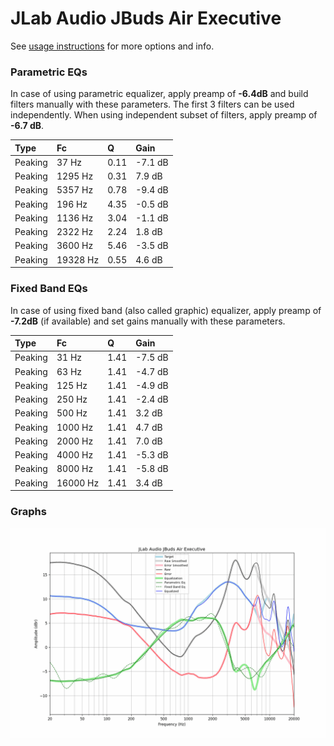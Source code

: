 # JLab Audio JBuds Air Executive
See [usage instructions](https://github.com/jaakkopasanen/AutoEq#usage) for more options and info.

### Parametric EQs
In case of using parametric equalizer, apply preamp of **-6.4dB** and build filters manually
with these parameters. The first 3 filters can be used independently.
When using independent subset of filters, apply preamp of **-6.7 dB**.

| Type    | Fc       |    Q | Gain    |
|:--------|:---------|:-----|:--------|
| Peaking | 37 Hz    | 0.11 | -7.1 dB |
| Peaking | 1295 Hz  | 0.31 | 7.9 dB  |
| Peaking | 5357 Hz  | 0.78 | -9.4 dB |
| Peaking | 196 Hz   | 4.35 | -0.5 dB |
| Peaking | 1136 Hz  | 3.04 | -1.1 dB |
| Peaking | 2322 Hz  | 2.24 | 1.8 dB  |
| Peaking | 3600 Hz  | 5.46 | -3.5 dB |
| Peaking | 19328 Hz | 0.55 | 4.6 dB  |

### Fixed Band EQs
In case of using fixed band (also called graphic) equalizer, apply preamp of **-7.2dB**
(if available) and set gains manually with these parameters.

| Type    | Fc       |    Q | Gain    |
|:--------|:---------|:-----|:--------|
| Peaking | 31 Hz    | 1.41 | -7.5 dB |
| Peaking | 63 Hz    | 1.41 | -4.7 dB |
| Peaking | 125 Hz   | 1.41 | -4.9 dB |
| Peaking | 250 Hz   | 1.41 | -2.4 dB |
| Peaking | 500 Hz   | 1.41 | 3.2 dB  |
| Peaking | 1000 Hz  | 1.41 | 4.7 dB  |
| Peaking | 2000 Hz  | 1.41 | 7.0 dB  |
| Peaking | 4000 Hz  | 1.41 | -5.3 dB |
| Peaking | 8000 Hz  | 1.41 | -5.8 dB |
| Peaking | 16000 Hz | 1.41 | 3.4 dB  |

### Graphs
![](./JLab%20Audio%20JBuds%20Air%20Executive.png)